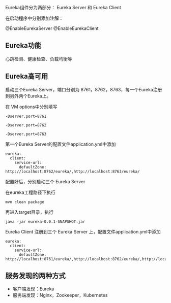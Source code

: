 Eureka组件分为两部分： Eureka Server 和 Eureka Client

在启动程序中分别添加注解：

@EnableEurekaServer  @EnableEurekaClient

## Eureka功能
心跳检测、健康检查、负载均衡等

## Eureka高可用

启动三个Eureka Server，端口分别为 8761，8762，8763，每一个Eureka注册到另外两个Eureka上。

在 VM options中分别填写

```
-Dserver.port=8761

-Dserver.port=8762

-Dserver.port=8763
```



第一个Eureka Server的配置文件application.yml中添加
```
eureka:
  client:
    service-url:
      defaultZone: http://localhost:8762/eureka/,http://localhost:8763/eureka/
```

配置好后，分别启动三个 Eureka Server

在eureka工程路径下执行

```
mvn clean package
```

再进入target目录，执行

```
java -jar eureka-0.0.1-SNAPSHOT.jar
```


Eureka Client 注册到三个 Eureka Server 上，配置文件application.yml中添加

```
eureka:
  client:
    service-url:
      defaultZone: http://localhost:8761/eureka/,http://localhost:8762/eureka/,http://localhost:8763/eureka/
```

## 服务发现的两种方式
- 客户端发现：Eureka
- 服务端发现：Nginx，Zookeeper，Kubernetes
